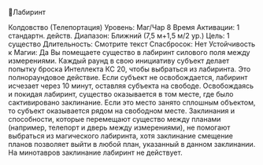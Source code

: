 
Лабиринт

Колдовство (Телепортация)
Уровень: Маг/Чар 8
Время Активации: 1 стандартн. действ.
Диапазон: Ближний (7,5 м+1,5 м/2 ур.)
Цель: 1 существо
Длительность: Смотрите текст
Спасбросок: Нет
Устойчивость к Магии: Да
Вы помещаете существо в лабиринт силового поля между измерениями. Каждый раунд в свою инициативу субъект
делает попытку броска Интеллекта КС
20, чтобы выбраться из лабиринта. Это
полнораундовое действие. Если субъект не освобождается, лабиринт исчезает через 10 минут, оставляя субъекта
на свободе.
Освобождаясь и покидая лабиринт,
существо оказывается в том месте, где
было сактивировано заклинание. Если
это место занято сплошным объектом,
то субъект оказывается рядом на свободном месте.
Заклинания и способности, которые
перемещают существо между планами
(например, телепорт и дверь между
измерениями), не помогают выбраться
из магического лабиринта, хотя заклинание смещение планов позволяет выйти в любой план, указанный в данном
заклинании. На минотавров заклинание
лабиринт не действует.